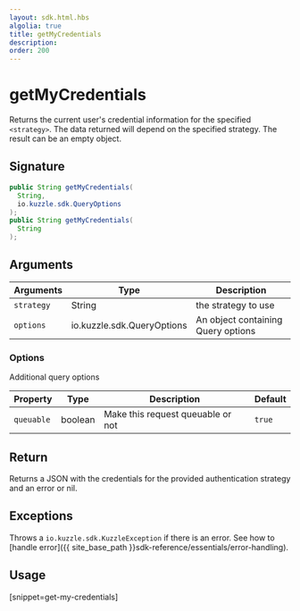 ```yaml
---
layout: sdk.html.hbs
algolia: true
title: getMyCredentials
description:
order: 200
---
```


# getMyCredentials

Returns the current user's credential information for the specified `<strategy>`. The data returned will depend on the specified strategy. The result can be an empty object.

## Signature

```java
public String getMyCredentials(
  String,
  io.kuzzle.sdk.QueryOptions
);
public String getMyCredentials(
  String
);
```

## Arguments

| Arguments    | Type    | Description
|--------------|---------|-------------
| `strategy` | String | the strategy to use
| `options`  | io.kuzzle.sdk.QueryOptions    | An object containing Query options

### **Options**

Additional query options

| Property     | Type    | Description                       | Default |
| ---------- | ------- | --------------------------------- | ------- |
| `queuable` | boolean | Make this request queuable or not | `true`  |

## Return

Returns a JSON with the credentials for the provided authentication strategy and an error or nil.


## Exceptions

Throws a `io.kuzzle.sdk.KuzzleException` if there is an error. See how to [handle error]({{ site_base_path }}sdk-reference/essentials/error-handling).

## Usage

[snippet=get-my-credentials]
